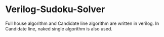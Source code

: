 # Verilog-Sudoku-Solver

Full house algorithm and Candidate line algorithm are written in verilog.
In Candidate line, naked single algorithm is also used.
